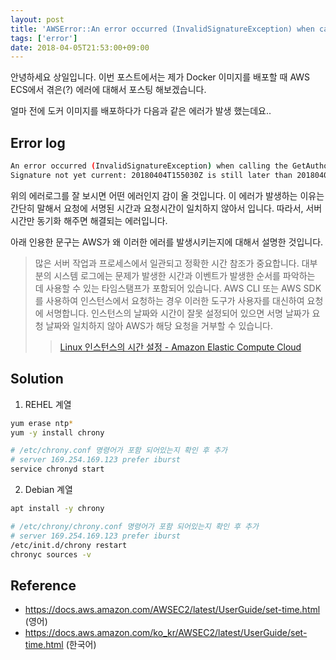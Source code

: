```yaml
---
layout: post
title: 'AWSError::An error occurred (InvalidSignatureException) when calling the GetAuthorizationToken operation'
tags: ['error']
date: 2018-04-05T21:53:00+09:00
---
```


<!--more-->

안녕하세요 상일입니다. 이번 포스트에서는 제가 Docker 이미지를 배포할 때 AWS ECS에서 겪은(?) 에러에 대해서 포스팅 해보겠습니다.

얼마 전에 도커 이미지를 배포하다가 다음과 같은 에러가 발생 했는데요..

## Error log

```bash
An error occurred (InvalidSignatureException) when calling the GetAuthorizationToken operation: 
Signature not yet current: 20180404T155030Z is still later than 20180404T070416Z (20180404T064916Z + 15 min.)
```

위의 에러로그를 잘 보시면 어떤 에러인지 감이 올 것입니다.
이 에러가 발생하는 이유는 간단히 말해서 요청에 서명된 시간과 요청시간이 일치하지 않아서 입니다. 따라서, 서버시간만 동기화 해주면 해결되는 에러입니다.

아래 인용한 문구는 AWS가 왜 이러한 에러를 발생시키는지에 대해서 설명한 것입니다.

>  많은 서버 작업과 프로세스에서 일관되고 정확한 시간 참조가 중요합니다. 대부분의 시스템 로그에는 문제가 발생한 시간과 이벤트가 발생한 순서를 파악하는 데 사용할 수 있는 타임스탬프가 포함되어 있습니다. AWS CLI 또는 AWS SDK를 사용하여 인스턴스에서 요청하는 경우 이러한 도구가 사용자를 대신하여 요청에 서명합니다. 인스턴스의 날짜와 시간이 잘못 설정되어 있으면 서명 날짜가 요청 날짜와 일치하지 않아 AWS가 해당 요청을 거부할 수 있습니다.
>> [Linux 인스턴스의 시간 설정 - Amazon Elastic Compute Cloud](https://docs.aws.amazon.com/ko_kr/AWSEC2/latest/UserGuide/set-time.html)

## Solution

1. REHEL 계열

```bash
yum erase ntp*
yum -y install chrony

# /etc/chrony.conf 명령어가 포함 되어있는지 확인 후 추가
# server 169.254.169.123 prefer iburst
service chronyd start
```

2. Debian 계열

```bash
apt install -y chrony

# /etc/chrony/chrony.conf 명령어가 포함 되어있는지 확인 후 추가
# server 169.254.169.123 prefer iburst
/etc/init.d/chrony restart
chronyc sources -v
```

## Reference
* https://docs.aws.amazon.com/AWSEC2/latest/UserGuide/set-time.html (영어)
* https://docs.aws.amazon.com/ko_kr/AWSEC2/latest/UserGuide/set-time.html (한국어)